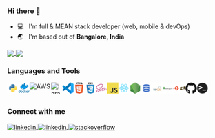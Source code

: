 ### Hi there 👋

- :computer: &nbsp; I'm full & MEAN stack developer (web, mobile & devOps)
- :earth_asia: &nbsp; I'm based out of **Bangalore, India**

<!--

 [![Muni's GitHub stats](https://github-readme-stats.vercel.app/api?username=muni2explore&show_icons=true&hide_border=true&count_private=true&include_all_commits=true&theme=cobalt&contribute=false)](https://github.com/muni2explore/github-readme-stats)
 -->
 
 <a href="https://github.com/muni2explore">
  <img align="center" src="https://github-readme-stats.vercel.app/api?username=muni2explore&show_icons=true&hide_border=true&count_private=true&include_all_commits=true&theme=cobalt" />
</a>
<a href="https://github.com/muni2explore">
  <img align="center" src="https://github-readme-stats.vercel.app/api/top-langs/?username=muni2explore&layout=compact&theme=cobalt" />
</a>



### Languages and Tools
<img align="left" alt="Python" width="26px" src="https://raw.githubusercontent.com/github/explore/80688e429a7d4ef2fca1e82350fe8e3517d3494d/topics/python/python.png" />
<img align="left" alt="Docker" width="26px" src="https://raw.githubusercontent.com/github/explore/80688e429a7d4ef2fca1e82350fe8e3517d3494d/topics/docker/docker.png" />

<img align="left" alt="AWS" width="50" src="https://github.com/melanieshi0120/melanieshi0120/blob/master/images/AWS.jpeg" />


<img align="left" src="https://laravel.com/img/logomark.min.svg" alt="laravel" width="26" height="26"/>
<img align="left" alt="Visual Studio Code" width="26px" src="https://raw.githubusercontent.com/github/explore/80688e429a7d4ef2fca1e82350fe8e3517d3494d/topics/visual-studio-code/visual-studio-code.png" />
<img align="left" alt="HTML5" width="26px" src="https://raw.githubusercontent.com/github/explore/80688e429a7d4ef2fca1e82350fe8e3517d3494d/topics/html/html.png" />
<img align="left" alt="CSS3" width="26px" src="https://raw.githubusercontent.com/github/explore/80688e429a7d4ef2fca1e82350fe8e3517d3494d/topics/css/css.png" />
<img align="left" alt="Sass" width="26px" src="https://raw.githubusercontent.com/github/explore/80688e429a7d4ef2fca1e82350fe8e3517d3494d/topics/sass/sass.png" />
<img align="left" alt="JavaScript" width="26px" src="https://raw.githubusercontent.com/github/explore/80688e429a7d4ef2fca1e82350fe8e3517d3494d/topics/javascript/javascript.png" />
<img align="left" alt="React" width="26px" src="https://raw.githubusercontent.com/github/explore/80688e429a7d4ef2fca1e82350fe8e3517d3494d/topics/react/react.png" />
<img align="left" alt="Node.js" width="26px" src="https://raw.githubusercontent.com/github/explore/80688e429a7d4ef2fca1e82350fe8e3517d3494d/topics/nodejs/nodejs.png" />
<img align="left" alt="SQL" width="26px" src="https://raw.githubusercontent.com/github/explore/80688e429a7d4ef2fca1e82350fe8e3517d3494d/topics/sql/sql.png" />
<img align="left" alt="MySQL" width="26px" src="https://raw.githubusercontent.com/github/explore/80688e429a7d4ef2fca1e82350fe8e3517d3494d/topics/mysql/mysql.png" />
<img align="left" alt="MongoDB" width="26px" src="https://raw.githubusercontent.com/github/explore/80688e429a7d4ef2fca1e82350fe8e3517d3494d/topics/mongodb/mongodb.png" />
<img align="left" alt="Git" width="26px" src="https://raw.githubusercontent.com/github/explore/80688e429a7d4ef2fca1e82350fe8e3517d3494d/topics/git/git.png" />
<img align="left" alt="GitHub" width="26px" src="https://raw.githubusercontent.com/github/explore/78df643247d429f6cc873026c0622819ad797942/topics/github/github.png" />
<img align="left" alt="Terminal" width="26px" src="https://raw.githubusercontent.com/github/explore/80688e429a7d4ef2fca1e82350fe8e3517d3494d/topics/terminal/terminal.png" />
<br />
<br />


### Connect with me

<a href="https://www.linkedin.com/in/munihappy" target="_blank">
    <img align="center" src="https://play-lh.googleusercontent.com/fqYJHtyzZzA4vacRzeJoB93QNvA5-mvR-8UB5oVLxdYDSTpfLp_KgYD4IqVGJUgFEJo" alt="linkedin" height="30" width="30" />
</a>
<a href="https://twitter.com/munihappy" target="_blank">
    <img align="center" src="https://img.favpng.com/6/9/8/wikipedia-logo-computer-icons-portable-network-graphics-vector-graphics-png-favpng-QPaA3LPdUAp2nRJfgW6SgDULD.jpg" alt="linkedin" height="30" width="30" />
</a>
<a href="https://stackoverflow.com/users/2296266/muni" target="_blank">
    <img align="center" src="https://encrypted-tbn0.gstatic.com/images?q=tbn:ANd9GcQ24g27z39-sZ6dtevQctMv38UqI9g8S-gx8K8-WHOadb647rwR3mnMB__ZVK_0Lt-Wz2U&usqp=CAU" alt="stackoverflow" height="30" width="30" />
</a>





<!--
**muni2explore/muni2explore** is a ✨ _special_ ✨ repository because its `README.md` (this file) appears on your GitHub profile.

Here are some ideas to get you started:

- 🔭 I’m currently working on ...
- 🌱 I’m currently learning ...
- 👯 I’m looking to collaborate on ...
- 🤔 I’m looking for help with ...
- 💬 Ask me about ...
- 📫 How to reach me: ...
- 😄 Pronouns: ...
- ⚡ Fun fact: ...
-->
